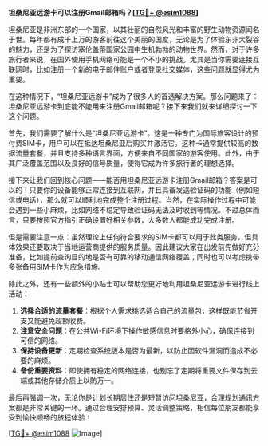 **坦桑尼亚远游卡可以注册Gmail邮箱吗？[[TG💪+ @esim1088](https://t.me/s/esim1088)]**

坦桑尼亚是非洲东部的一个国家，以其壮丽的自然风光和丰富的野生动物资源闻名于世。每年都有成千上万的游客前往这个美丽的国度，无论是为了体验东非大裂谷的魅力，还是为了探访塞伦盖蒂国家公园中生机勃勃的动物世界。然而，对于许多旅行者来说，在国外使用手机网络可能是一个不小的挑战。尤其是当你需要连接互联网时，比如注册一个新的电子邮件账户或者登录社交媒体，这些问题就显得尤为重要。

在这种情况下，“坦桑尼亚远游卡”成为了很多人的首选解决方案。那么问题来了：坦桑尼亚远游卡到底能不能用来注册Gmail邮箱呢？接下来我们就来详细探讨一下这个问题。

首先，我们需要了解什么是“坦桑尼亚远游卡”。这是一种专门为国际旅客设计的预付费SIM卡，用户可以在抵达坦桑尼亚后购买并激活它。这种卡通常提供较高的数据流量套餐，并且支持多种语言界面，方便来自不同国家的游客使用。此外，由于其广泛覆盖范围以及良好的信号质量，使得它成为许多旅行者的理想选择。

接下来让我们回到核心问题——能否用坦桑尼亚远游卡注册Gmail邮箱？答案是可以的！只要你的设备能够正常连接到互联网，并且具备发送验证码的功能（例如短信或电话），那么就可以顺利地完成整个注册过程。当然，在实际操作过程中可能会遇到一些小麻烦，比如网络不稳定导致验证码无法及时收到等情况。不过总体而言，只要按照官方指引正确设置好相关参数，大多数人都能成功完成注册。

但是需要注意一点：虽然理论上任何符合要求的SIM卡都可以用于此类服务，但具体效果还要取决于当地运营商提供的服务质量。因此建议大家在出发前先做好充分准备，比如提前查询目的地是否有可靠的移动通信网络覆盖；同时也可以考虑携带多张备用SIM卡作为应急措施。

除此之外，还有一些额外的小贴士可以帮助您更好地利用坦桑尼亚远游卡进行线上活动：

1. **选择合适的流量套餐**：根据个人需求挑选适合自己的流量包，这样既能节省开支又能避免超额收费。
2. **注意安全问题**：在公共Wi-Fi环境下操作敏感信息时要格外小心，确保连接到可信的网络。
3. **保持设备更新**：定期检查系统版本是否为最新，以防止因软件漏洞而造成不必要的麻烦。
4. **备份重要资料**：即使拥有稳定的网络连接，也别忘了定期将重要文件保存到云端或其他存储介质上以防万一。

最后再强调一次，无论你是计划长期居住还是短暂访问坦桑尼亚，合理规划通讯方案都是非常关键的一环。通过合理安排预算、灵活调整策略，相信每位朋友都能享受到愉快顺畅的旅程体验！

[[TG💪+ @esim1088](https://t.me/s/esim1088) ![Image](https://i.postimg.cc/4NQfJmqS/Snipaste-2025-05-13-00-14-12.png)]